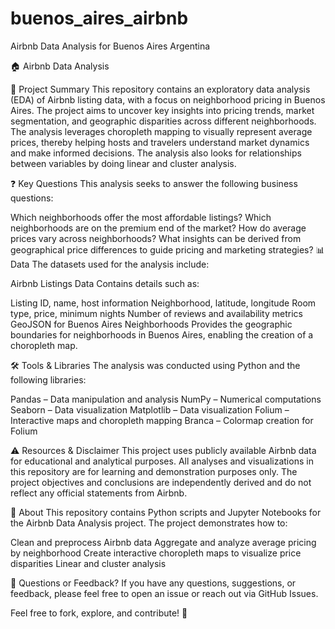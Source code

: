 # buenos_aires_airbnb
Airbnb Data Analysis for Buenos Aires Argentina

🏠 Airbnb Data Analysis

📌 Project Summary
This repository contains an exploratory data analysis (EDA) of Airbnb listing data, with a focus on neighborhood pricing in Buenos Aires. The project aims to uncover key insights into pricing trends, market segmentation, and geographic disparities across different neighborhoods. The analysis leverages choropleth mapping to visually represent average prices, thereby helping hosts and travelers understand market dynamics and make informed decisions. The analysis also looks for relationships between variables by doing linear and cluster analysis. 

❓ Key Questions
This analysis seeks to answer the following business questions:

Which neighborhoods offer the most affordable listings?
Which neighborhoods are on the premium end of the market?
How do average prices vary across neighborhoods?
What insights can be derived from geographical price differences to guide pricing and marketing strategies?
📊 Data
The datasets used for the analysis include:

Airbnb Listings Data
Contains details such as:

Listing ID, name, host information
Neighborhood, latitude, longitude
Room type, price, minimum nights
Number of reviews and availability metrics
GeoJSON for Buenos Aires Neighborhoods
Provides the geographic boundaries for neighborhoods in Buenos Aires, enabling the creation of a choropleth map.

🛠️ Tools & Libraries
The analysis was conducted using Python and the following libraries:

Pandas – Data manipulation and analysis
NumPy – Numerical computations
Seaborn – Data visualization
Matplotlib – Data visualization
Folium – Interactive maps and choropleth mapping
Branca – Colormap creation for Folium

⚠️ Resources & Disclaimer
This project uses publicly available Airbnb data for educational and analytical purposes. All analyses and visualizations in this repository are for learning and demonstration purposes only. The project objectives and conclusions are independently derived and do not reflect any official statements from Airbnb.

🚀 About
This repository contains Python scripts and Jupyter Notebooks for the Airbnb Data Analysis project. The project demonstrates how to:

Clean and preprocess Airbnb data
Aggregate and analyze average pricing by neighborhood
Create interactive choropleth maps to visualize price disparities
Linear and cluster analysis 

📧 Questions or Feedback?
If you have any questions, suggestions, or feedback, please feel free to open an issue or reach out via GitHub Issues.

Feel free to fork, explore, and contribute! 🚀
